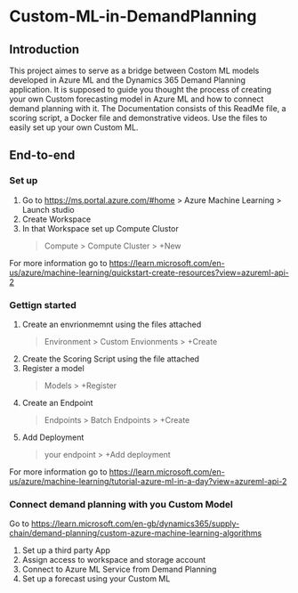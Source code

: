 # Custom-ML-in-DemandPlanning
## Introduction 
This project aimes to serve as a bridge between Costom ML models developed in Azure ML and the Dynamics 365 Demand Planning application. It is supposed to guide you thought the process of creating your own Custom forecasting model in Azure ML and how to connect demand planning with it. The Documentation consists of this ReadMe file, a scoring script, a Docker file and demonstrative videos. Use the files to easily set up your own Custom ML.
## End-to-end
### Set up
1. Go to https://ms.portal.azure.com/#home > Azure Machine Learning > Launch studio
2. Create  Workspace
3. In that Workspace set up  Compute Clustor
   > Compute > Compute Cluster > +New

For more information go to https://learn.microsoft.com/en-us/azure/machine-learning/quickstart-create-resources?view=azureml-api-2
### Gettign started 
1. Create an envrionmemnt using the files attached
   > Environment > Custom Envionments > +Create
2. Create the Scoring Script using the file attached
3. Register a model
   > Models > +Register
4. Create an Endpoint
   > Endpoints > Batch Endpoints > +Create
5. Add Deployment
   > your endpoint > +Add deployment

For more information go to https://learn.microsoft.com/en-us/azure/machine-learning/tutorial-azure-ml-in-a-day?view=azureml-api-2
### Connect demand planning with you Custom Model 
Go to  https://learn.microsoft.com/en-gb/dynamics365/supply-chain/demand-planning/custom-azure-machine-learning-algorithms

1. Set up a third party App
2. Assign access to workspace and storage account
3. Connect to Azure ML Service from Demand Planning
4. Set up a forecast using your Custom ML
   

